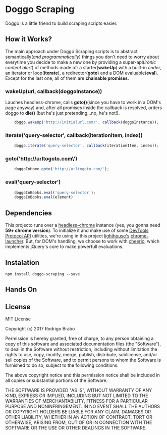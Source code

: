 Doggo Scraping
==============
Doggo is a little friend to build scraping scripts easier.

## How it Works?
The main approach under Doggo Scraping scripts is to abstract semantically(*and programmatically*) things you don't need to worry about everytime you decide to make a new one by providing a super-api(*ironic content alert*) of methods made of: a starter(**wakeUp**) with a built-in *ender*, an iterator or loop(**iterate**), a redirector(**goto**) and a DOM evaluable(**eval**). Except for the last one, all of them are **chainable promises**.

### wakeUp(url, callback(doggoInstance))
Lauches headless-chrome, calls **goto()**(since you have to work in a DOM's page anyway) and, after all promises inside the callback is resolved, orders doggo to **die()** (but he's just pretending...no, he's not!).

```javascript
    doggo.wakeUp('http://initialurl.com/', callback(doggoInstance));
```

### iterate(\'query-selector\', callback(iterationItem, index))
```javascript
    doggo.iterate('query-selector', callback(iterationItem, index));
```

### goto(\'http://urltogoto.com\')
```javascript
    doggoInHome.goto('http://urltogoto.com/');
```

### eval(\'query-selector\')
```javascript
    doggoInBooks.eval('query-selector');
    doggoInBooks.eval(element)
```

## Dependencies
This projecto runs over a [headless-chrome](https://developers.google.com/web/updates/2017/04/headless-chrome) instance (yes, you gonna need **59+ chrome version**). To initialize it and make use of some [DevTools Protocol API](https://chromedevtools.github.io/devtools-protocol/) utilities, we're using in this project [lighthouse's](https://developers.google.com/web/tools/lighthouse/) [chrome-launcher](https://www.npmjs.com/package/chrome-launcher). But, for DOM's handling, we choose to work with [cheerio](https://github.com/cheeriojs/cheerio), which implements jQuery's core to make powerfull evaluations.

## Instalation
    npm install doggo-scraping --save
    
## Hands On

## License

MIT License

Copyright (c) 2017 Rodrigo Brabo

Permission is hereby granted, free of charge, to any person obtaining a copy
of this software and associated documentation files (the "Software"), to deal
in the Software without restriction, including without limitation the rights
to use, copy, modify, merge, publish, distribute, sublicense, and/or sell
copies of the Software, and to permit persons to whom the Software is
furnished to do so, subject to the following conditions:

The above copyright notice and this permission notice shall be included in all
copies or substantial portions of the Software.

THE SOFTWARE IS PROVIDED "AS IS", WITHOUT WARRANTY OF ANY KIND, EXPRESS OR
IMPLIED, INCLUDING BUT NOT LIMITED TO THE WARRANTIES OF MERCHANTABILITY,
FITNESS FOR A PARTICULAR PURPOSE AND NONINFRINGEMENT. IN NO EVENT SHALL THE
AUTHORS OR COPYRIGHT HOLDERS BE LIABLE FOR ANY CLAIM, DAMAGES OR OTHER
LIABILITY, WHETHER IN AN ACTION OF CONTRACT, TORT OR OTHERWISE, ARISING FROM,
OUT OF OR IN CONNECTION WITH THE SOFTWARE OR THE USE OR OTHER DEALINGS IN THE
SOFTWARE.

